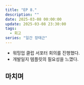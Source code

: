```yaml
---
title: "EP 8."
description: ""
date: 2025-03-08 00:00:00
update: 2025-03-08 23:30:00
tags:
  - 회고
series: "일간 장태근"
---
```


- 워밍업 클럽 서포터 회의를 진행했다.
- 개발일지 템플릿의 필요성을 느꼈다.

## 마치며 
